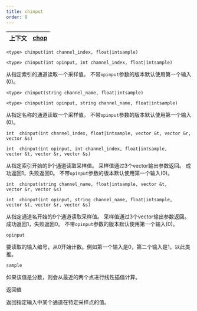 ```yaml
---
title: chinput
order: 8
---
```

| 上下文 | [chop](../contexts/chop.html) |
| --- | --- |

`<type> chinput(int channel_index, float|intsample)`

`<type> chinput(int opinput, int channel_index, float|intsample)`

从指定索引的通道读取一个采样值。
不带`opinput`参数的版本默认使用第一个输入(0)。

`<type> chinput(string channel_name, float|intsample)`

`<type> chinput(int opinput, string channel_name, float|intsample)`

从指定名称的通道读取一个采样值。
不带`opinput`参数的版本默认使用第一个输入(0)。

`int  chinput(int channel_index, float|intsample, vector &t, vector &r, vector &s)`

`int  chinput(int opinput, int channel_index, float|intsample, vector &t, vector &r, vector &s)`

从指定索引开始的9个通道读取采样值。
采样值通过3个vector输出参数返回。
成功返回1，失败返回0。
不带`opinput`参数的版本默认使用第一个输入(0)。

`int  chinput(string channel_name, float|intsample, vector &t, vector &r, vector &s)`

`int  chinput(int opinput, string channel_name, float|intsample, vector &t, vector &r, vector &s)`

从指定通道名开始的9个通道读取采样值。
采样值通过3个vector输出参数返回。
成功返回1，失败返回0。
不带`opinput`参数的版本默认使用第一个输入(0)。

`opinput`

要读取的输入编号，从0开始计数。例如第一个输入是0，第二个输入是1，以此类推。

`sample`

如果该值是分数，则会从最近的两个点进行线性插值计算。

返回值

返回指定输入中某个通道在特定采样点的值。

